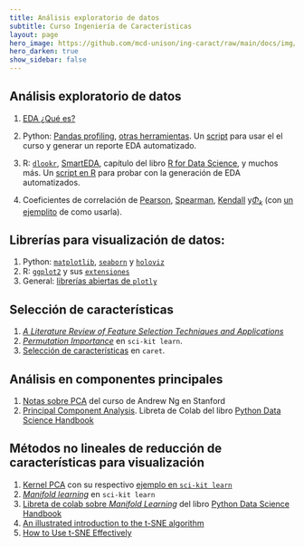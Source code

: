 ```yaml
---
title: Análisis exploratorio de datos 
subtitle: Curso Ingeniería de Características
layout: page
hero_image: https://github.com/mcd-unison/ing-caract/raw/main/docs/img/eda-banner.jpg
hero_darken: true
show_sidebar: false 
---
```


## Análisis exploratorio de datos

1. [EDA ¿Qué es?](https://github.com/mcd-unison/ing-caract/raw/main/slides/exploratoryGraphs.pdf)
   
2. Python: [Pandas profiling](https://github.com/pandas-profiling/pandas-profiling), [otras herramientas](https://medium.com/spatial-data-science/4-tools-to-speed-up-exploratory-data-analysis-eda-in-python-e240ebcd18de). Un [script](https://github.com/mcd-unison/ing-caract/raw/main/ejemplos/eda/p-profile-en-script.py) para usar el el curso y generar un reporte EDA automatizado.
   
3. R: [`dlookr`](https://cran.r-project.org/web/packages/dlookr/vignettes/EDA.html), [SmartEDA](https://github.com/daya6489/SmartEDA), capítulo del libro [R for Data Science](https://r4ds.had.co.nz/exploratory-data-analysis.html), y muchos más. Un [script en R](https://github.com/mcd-unison/ing-caract/raw/main/ejemplos/eda/eda-sin-dolor.R) para probar con la generación de EDA automatizados.

4. Coeficientes de correlación de [Pearson](https://en.wikipedia.org/wiki/Pearson_correlation_coefficient), [Spearman](https://en.wikipedia.org/wiki/Spearman%27s_rank_correlation_coefficient), [Kendall](https://en.wikipedia.org/wiki/Kendall_rank_correlation_coefficient) y[$\Phi_k$](https://phik.readthedocs.io/en/latest/index.html) (con [un ejemplito](https://github.com/KaveIO/PhiK/blob/master/phik/notebooks/phik_tutorial_basic.ipynb) de como usarla).

## Librerías para visualización de datos:

1. Python: [`matplotlib`](https://matplotlib.org/), [`seaborn`](https://seaborn.pydata.org/index.html) y [`holoviz`](https://holoviz.org)
2. R: [`ggplot2`](https://ggplot2.tidyverse.org/) y sus [`extensiones`](https://exts.ggplot2.tidyverse.org/gallery/)
3. General: [librerías abiertas de `plotly`](https://plotly.com/graphing-libraries/)

## Selección de características

1. [*A Literature Review of Feature Selection Techniques and Applications*](https://github.com/mcd-unison/ing-caract/raw/main/pdf/feature-selection-review.pdf)
2. [*Permutation Importance*](https://scikit-learn.org/stable/modules/permutation_importance.html) en `sci-kit learn`.
3. [Selección de características](https://topepo.github.io/caret/feature-selection-overview.html) en `caret`.

## Análisis en componentes principales

1. [Notas sobre PCA](https://github.com/mcd-unison/ing-caract/raw/main/pdf/PCA-Standford.pdf) del curso de Andrew Ng en Stanford
2. [Principal Component Analysis](https://jakevdp.github.io/PythonDataScienceHandbook/05.09-principal-component-analysis.html). Libreta de Colab del libro [Python Data Science Handbook](https://jakevdp.github.io/PythonDataScienceHandbook/)


## Métodos no lineales de reducción de características para visualización

1. [Kernel PCA](https://people.eecs.berkeley.edu/~wainwrig/stat241b/scholkopf_kernel.pdf) con su respectivo [ejemplo en `sci-kit learn`](https://scikit-learn.org/stable/auto_examples/decomposition/plot_kernel_pca.html#sphx-glr-auto-examples-decomposition-plot-kernel-pca-py)
2. [*Manifold learning*](https://scikit-learn.org/stable/modules/manifold.html) en `sci-kit learn`
3. [Libreta de colab sobre *Manifold Learning*](https://jakevdp.github.io/PythonDataScienceHandbook/05.10-manifold-learning.html) del libro [Python Data Science Handbook](https://jakevdp.github.io/PythonDataScienceHandbook/)
4. [An illustrated introduction to the t-SNE algorithm](https://www.oreilly.com/content/an-illustrated-introduction-to-the-t-sne-algorithm/)
5. [How to Use t-SNE Effectively](https://distill.pub/2016/misread-tsne/)



